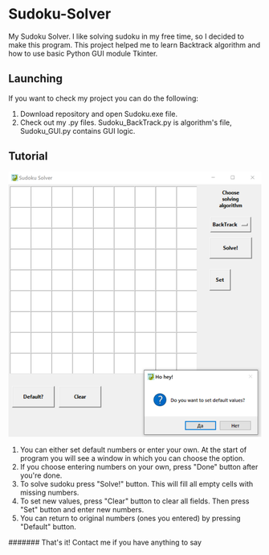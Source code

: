 # Sudoku-Solver

My Sudoku Solver. I like solving sudoku in my free time, so I decided to make this program.
This project helped me to learn Backtrack algorithm and how to use basic Python GUI module Tkinter.

## Launching
If you want to check my project you can do the following:
1) Download repository and open Sudoku.exe file.
2) Check out my .py files. Sudoku_BackTrack.py is algorithm's file, Sudoku_GUI.py contains GUI logic.

## Tutorial
![Sudoku-solver](https://github.com/TamaraSavadyan/Sudoku-Solver/blob/main/SudokuSolver.jpg)
1) You can either set default numbers or enter your own. At the start of program you will see a window in which you can choose the option.
2) If you choose entering numbers on your own, press "Done" button after you're done.
3) To solve sudoku press "Solve!" button. This will fill all empty cells with missing numbers.
4) To set new values, press "Clear" button to clear all fields. Then press "Set" button and enter new numbers.
5) You can return to original numbers (ones you entered) by pressing "Default" button.

####### That's it! Contact me if you have anything to say






